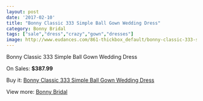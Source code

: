 ```yaml
---
layout: post
date: '2017-02-10'
title: "Bonny Classic 333 Simple Ball Gown Wedding Dress"
category: Bonny Bridal
tags: ["sale","dress","crazy","gown","dresses"]
image: http://www.eudances.com/861-thickbox_default/bonny-classic-333-simple-ball-gown-wedding-dress.jpg
---
```

Bonny Classic 333 Simple Ball Gown Wedding Dress

On Sales: **$387.99**
<a href="https://www.eudances.com/en/bonny-bridal/296-bonny-classic-333-simple-ball-gown-wedding-dress.html"><amp-img layout="responsive" width="600" height="600" src="//www.eudances.com/861-thickbox_default/bonny-classic-333-simple-ball-gown-wedding-dress.jpg" alt="Bonny Classic 333 Simple Ball Gown Wedding Dress 0" /></a>
<a href="https://www.eudances.com/en/bonny-bridal/296-bonny-classic-333-simple-ball-gown-wedding-dress.html"><amp-img layout="responsive" width="600" height="600" src="//www.eudances.com/862-thickbox_default/bonny-classic-333-simple-ball-gown-wedding-dress.jpg" alt="Bonny Classic 333 Simple Ball Gown Wedding Dress 1" /></a>

Buy it: [Bonny Classic 333 Simple Ball Gown Wedding Dress](https://www.eudances.com/en/bonny-bridal/296-bonny-classic-333-simple-ball-gown-wedding-dress.html "Bonny Classic 333 Simple Ball Gown Wedding Dress")

View more: [Bonny Bridal](https://www.eudances.com/en/3-bonny-bridal "Bonny Bridal")